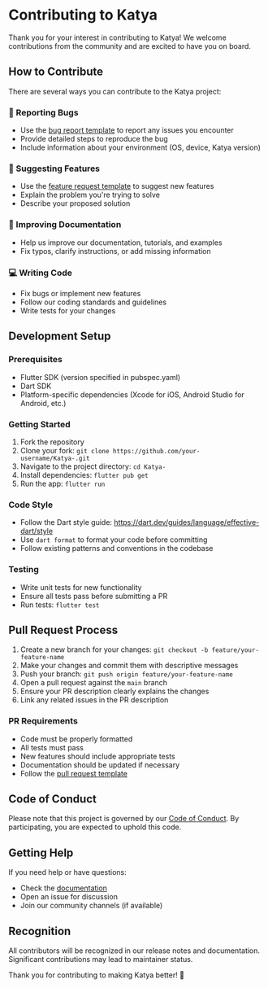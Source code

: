 # Contributing to Katya

Thank you for your interest in contributing to Katya! We welcome contributions from the community and are excited to have you on board.

## How to Contribute

There are several ways you can contribute to the Katya project:

### 🐛 Reporting Bugs
- Use the [bug report template](.github/ISSUE_TEMPLATE/bug_report.md) to report any issues you encounter
- Provide detailed steps to reproduce the bug
- Include information about your environment (OS, device, Katya version)

### 🚀 Suggesting Features
- Use the [feature request template](.github/ISSUE_TEMPLATE/feature_request.md) to suggest new features
- Explain the problem you're trying to solve
- Describe your proposed solution

### 📝 Improving Documentation
- Help us improve our documentation, tutorials, and examples
- Fix typos, clarify instructions, or add missing information

### 💻 Writing Code
- Fix bugs or implement new features
- Follow our coding standards and guidelines
- Write tests for your changes

## Development Setup

### Prerequisites
- Flutter SDK (version specified in pubspec.yaml)
- Dart SDK
- Platform-specific dependencies (Xcode for iOS, Android Studio for Android, etc.)

### Getting Started
1. Fork the repository
2. Clone your fork: `git clone https://github.com/your-username/Katya-.git`
3. Navigate to the project directory: `cd Katya-`
4. Install dependencies: `flutter pub get`
5. Run the app: `flutter run`

### Code Style
- Follow the Dart style guide: https://dart.dev/guides/language/effective-dart/style
- Use `dart format` to format your code before committing
- Follow existing patterns and conventions in the codebase

### Testing
- Write unit tests for new functionality
- Ensure all tests pass before submitting a PR
- Run tests: `flutter test`

## Pull Request Process

1. Create a new branch for your changes: `git checkout -b feature/your-feature-name`
2. Make your changes and commit them with descriptive messages
3. Push your branch: `git push origin feature/your-feature-name`
4. Open a pull request against the `main` branch
5. Ensure your PR description clearly explains the changes
6. Link any related issues in the PR description

### PR Requirements
- Code must be properly formatted
- All tests must pass
- New features should include appropriate tests
- Documentation should be updated if necessary
- Follow the [pull request template](.github/PULL_REQUEST_TEMPLATE.md)

## Code of Conduct

Please note that this project is governed by our [Code of Conduct](CODE_OF_CONDUCT.md). By participating, you are expected to uphold this code.

## Getting Help

If you need help or have questions:
- Check the [documentation](docs/)
- Open an issue for discussion
- Join our community channels (if available)

## Recognition

All contributors will be recognized in our release notes and documentation. Significant contributions may lead to maintainer status.

Thank you for contributing to making Katya better! 🎉
